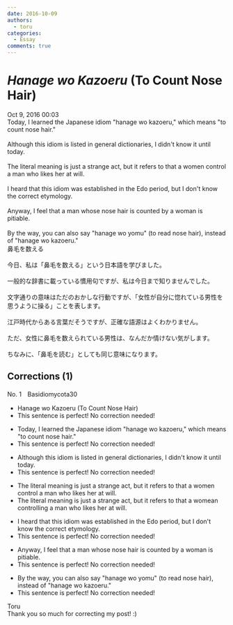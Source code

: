 ```yaml
---
date: 2016-10-09
authors:
  - toru
categories:
  - Essay
comments: true
---
```


# <strong><em>Hanage wo Kazoeru</strong></em> (To Count Nose Hair)
<div class="date">Oct 9, 2016 00:03</div>
<div id="post"><div id="body_show_ori">
Today, I learned the Japanese idiom "hanage wo kazoeru," which means "to count nose hair."<br/><br/>Although this idiom is listed in general dictionaries, I didn't know it until today.<br/><br/>The literal meaning is just a strange act, but it refers to that a women control a man who likes her at will.<br/><br/>I heard that this idiom was established in the Edo period, but I don't know the correct etymology.<br/><br/>Anyway, I feel that a man whose nose hair is counted by a woman is pitiable.<br/><br/>By the way, you can also say "hanage wo yomu" (to read nose hair), instead of "hanage wo kazoeru."
</div></div>

<!-- more -->

<div id="post_ja"><div id="body_show_mo">
鼻毛を数える<br/><br/>今日、私は「鼻毛を数える」という日本語を学びました。<br/><br/>一般的な辞書に載っている慣用句ですが、私は今日まで知りませんでした。<br/><br/>文字通りの意味はただのおかしな行動ですが、「女性が自分に惚れている男性を思うように操る」ことを表します。<br/><br/>江戸時代からある言葉だそうですが、正確な語源はよくわかりません。<br/><br/>ただ、女性に鼻毛を数えられている男性は、なんだか情けない気がします。<br/><br/>ちなみに、「鼻毛を読む」としても同じ意味になります。
</div></div>

## Corrections (1)
<div id="block"><div class="first_name"> No. 1　<span class="just_name">Basidiomycota30</span></div><div id="block2">
<ul class="correction_field">
<li class="incorrect">Hanage wo Kazoeru (To Count Nose Hair)</li>
<li class="corrected perfect">This sentence is perfect! No correction needed!</li>
</ul>
<ul class="correction_field">
<li class="incorrect">Today, I learned the Japanese idiom "hanage wo kazoeru," which means "to count nose hair."</li>
<li class="corrected perfect">This sentence is perfect! No correction needed!</li>
</ul>
<ul class="correction_field">
<li class="incorrect">Although this idiom is listed in general dictionaries, I didn't know it until today.</li>
<li class="corrected perfect">This sentence is perfect! No correction needed!</li>
</ul>
<ul class="correction_field">
<li class="incorrect">The literal meaning is just a strange act, but it refers to that a women control a man who likes her at will.</li>
<li class="corrected correct">
The literal meaning is just a strange act, but it refers to <span class="f_red"><span class="sline">that</span></span> a wom<span class="sline"><span class="f_red">e</span></span><span class="f_blue">a</span>n control<span class="f_blue">ling</span> a man who likes her at will.
</li>
</ul>
<ul class="correction_field">
<li class="incorrect">I heard that this idiom was established in the Edo period, but I don't know the correct etymology.</li>
<li class="corrected perfect">This sentence is perfect! No correction needed!</li>
</ul>
<ul class="correction_field">
<li class="incorrect">Anyway, I feel that a man whose nose hair is counted by a woman is pitiable.</li>
<li class="corrected perfect">This sentence is perfect! No correction needed!</li>
</ul>
<ul class="correction_field">
<li class="incorrect">By the way, you can also say "hanage wo yomu" (to read nose hair), instead of "hanage wo kazoeru."</li>
<li class="corrected perfect">This sentence is perfect! No correction needed!</li>
</ul>
</div><div class="name"><span class="just_name">Toru</span><br>
Thank you so much for correcting my post! :)
</div>
</div>
